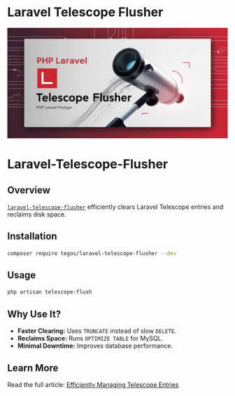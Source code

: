 # Laravel Telescope Flusher

![Laravel Telescope Flusher](assets/poster.jpg)

# Laravel-Telescope-Flusher

## Overview

[`laravel-telescope-flusher`](https://github.com/tegos/laravel-telescope-flusher) efficiently clears Laravel Telescope
entries and reclaims disk space.

## Installation

```sh
composer require tegos/laravel-telescope-flusher --dev
```

## Usage

```sh
php artisan telescope:flush
```

## Why Use It?

- **Faster Clearing:** Uses `TRUNCATE` instead of slow `DELETE`.
- **Reclaims Space:** Runs `OPTIMIZE TABLE` for MySQL.
- **Minimal Downtime:** Improves database performance.

## Learn More

Read the full article: [Efficiently Managing Telescope Entries](https://dev.to/tegos/efficiently-managing-telescope-entries-with-laravel-telescope-flusher-484a)

